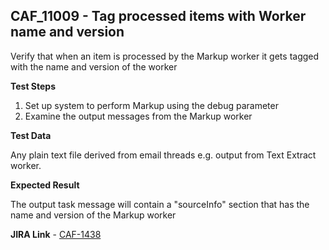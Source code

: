 ## CAF_11009 - Tag processed items with Worker name and version ##

Verify that when an item is processed by the Markup worker it gets tagged with the name and version of the worker

**Test Steps**

1. Set up system to perform Markup using the debug parameter
2. Examine the output messages from the Markup worker

**Test Data**

Any plain text file derived from email threads e.g. output from Text Extract worker.

**Expected Result**

The output task message will contain a "sourceInfo" section that has the name and version of the Markup worker 

**JIRA Link** - [CAF-1438](https://jira.autonomy.com/browse/CAF-1438)

